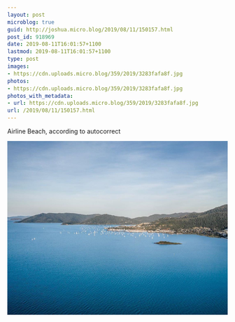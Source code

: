 ```yaml
---
layout: post
microblog: true
guid: http://joshua.micro.blog/2019/08/11/150157.html
post_id: 918969
date: 2019-08-11T16:01:57+1100
lastmod: 2019-08-11T16:01:57+1100
type: post
images:
- https://cdn.uploads.micro.blog/359/2019/3283fafa8f.jpg
photos:
- https://cdn.uploads.micro.blog/359/2019/3283fafa8f.jpg
photos_with_metadata:
- url: https://cdn.uploads.micro.blog/359/2019/3283fafa8f.jpg
url: /2019/08/11/150157.html
---
```

Airline Beach, according to autocorrect

<img src="uploads/2019/3283fafa8f.jpg" width="600" height="398" alt="" />
